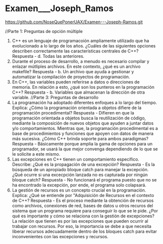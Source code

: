 # Examen___Joseph_Ramos
https://github.com/NoseQuePonerUAX/Examen---Joseph-Ramos.git

//Parte 1: Preguntas de opción múltiple
1. C++ es un lenguaje de programacoión ampliamente utilizado que ha evolucionado a lo largo de los años. ¿Cuáles de las siguientes opciones describen correctamente las características centrales de C++?
Respuesta - d. Todas las anteriores.
2. Durante el proceso de desarrollo, a menudo es necesario compilar y enlazar mútliples archivos. En este contexto, ¿qué es un archivo makefile?
Respuesta - b. Un archivo que ayuda a gestionar y automatizar la compilación de proyectos de programación.
3. En C++, las variables pueden referirse a datos o direcciones de memoria. En relación a esto, ¿qué son los punteros en la programación C++?
Respuesta - b. Variables que almacenan la dirección de otra variable.
//Parte 3: Preguntas de desarrollo
8. La programación ha adoptado diferentes enfoques a lo largo del tiempo. Explica:
¿Cómo la programación orientada a objetos difiere de la programación procedimental?
Respuesta - Difieren en que la programación orientada a objetos busca la reutilización de código, mediante la composición de nuevos objetos que ayuden a juntar datos y/o comportamientos. Mientras que, la programación procedimental es a base de procedimientos y funciones que apoyen con datos de manera más sucesiva.
¿Cómo C++ brinda soporte para ambos paradigmas?
Respuesta - Básicamente porque amplia la gama de opciones para un programador, se usará la que mejor convenga dependiendo de lo que se le solicite a este mismo.
9. Las excepciones en C++ tienen un comportamiento específico. Describe:
¿Qué es la propagación de una excepción?
Respuesta - Es la búsqueda de un apropiado bloque catch para manejar la excepción.
¿Qué ocurre si una excecpción lanzada no es capturada por ningún bloque catch?
Respuesta - No funcionará el programa puesto que no se ha encontrado la excepción, por ende, el programa solo colapsará.
10. La gestión de recursos es un concepto crucial en la programación. Explica:
¿Qué se entiende por "Adquisición de Recursos en el contexto de C++?
Respuesta - Es el proceso mediante la obtención de recursos como archivos, conexiones de red, bases de datos u otros recuros del sistema que un programa requiere para conseguir lo que se le pide.
¿Por qué es importante y cómo se relaciona con la gestión de excepciones?
La relación que tienen es por las excepciones que pueden ocurrir al trabajar con recursos. Por eso, la importancia se debe a que necesita liberar recursos adecuadamente dentro de los bloques catch para evitar inconvenientes con las excepciones y recursos.
